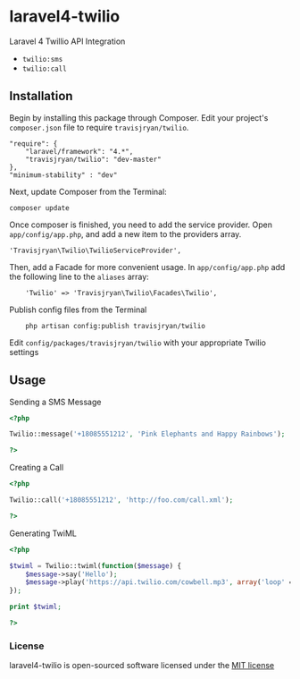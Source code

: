 laravel4-twilio
===============
Laravel 4 Twillio API Integration


- `twilio:sms`
- `twilio:call`


## Installation
Begin by installing this package through Composer. Edit your project's `composer.json` file to require `travisjryan/twilio`.

    "require": {
		"laravel/framework": "4.*",
		"travisjryan/twilio": "dev-master"
	},
	"minimum-stability" : "dev"


Next, update Composer from the Terminal:

    composer update

Once composer is finished, you need to add the service provider. Open `app/config/app.php`, and add a new item to the providers array.

    'Travisjryan\Twilio\TwilioServiceProvider',

Then, add a Facade for more convenient usage. In `app/config/app.php` add the following line to the `aliases` array:

        'Twilio' => 'Travisjryan\Twilio\Facades\Twilio',

Publish config files from the Terminal

        php artisan config:publish travisjryan/twilio
        
Edit `config/packages/travisjryan/twilio` with your appropriate Twilio settings        


## Usage

Sending a SMS Message

```php
<?php

Twilio::message('+18085551212', 'Pink Elephants and Happy Rainbows');

?>
```

Creating a Call

```php
<?php

Twilio::call('+18085551212', 'http://foo.com/call.xml');

?>
```

Generating TwiML

```php
<?php

$twiml = Twilio::twiml(function($message) {
    $message->say('Hello');
    $message->play('https://api.twilio.com/cowbell.mp3', array('loop' => 5));
});

print $twiml;

?>
```

### License

laravel4-twilio is open-sourced software licensed under the [MIT license](http://opensource.org/licenses/MIT)
